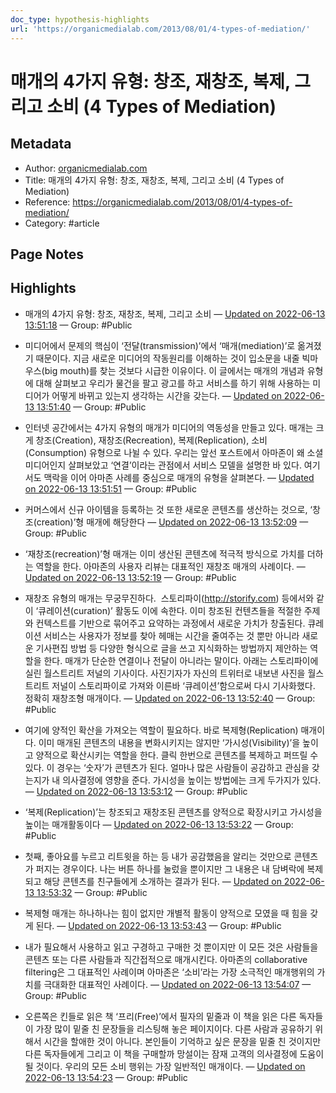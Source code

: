 ```yaml
---
doc_type: hypothesis-highlights
url: 'https://organicmedialab.com/2013/08/01/4-types-of-mediation/'
---
```


# 매개의 4가지 유형: 창조, 재창조, 복제, 그리고 소비 (4 Types of Mediation)

## Metadata
- Author: [organicmedialab.com]()
- Title: 매개의 4가지 유형: 창조, 재창조, 복제, 그리고 소비 (4 Types of Mediation)
- Reference: https://organicmedialab.com/2013/08/01/4-types-of-mediation/
- Category: #article

## Page Notes
## Highlights
- 매개의 4가지 유형: 창조, 재창조, 복제, 그리고 소비 — [Updated on 2022-06-13 13:51:18](https://hyp.is/dsU5burUEeyc448JaGnMmg/organicmedialab.com/2013/08/01/4-types-of-mediation/) — Group: #Public

- 미디어에서 문제의 핵심이 ‘전달(transmission)’에서 ‘매개(mediation)’로 옮겨졌기 때문이다. 지금 새로운 미디어의 작동원리를 이해하는 것이 입소문을 내줄 빅마우스(big mouth)를 찾는 것보다 시급한 이유이다. 이 글에서는 매개의 개념과 유형에 대해 살펴보고 우리가 물건을 팔고 광고를 하고 서비스를 하기 위해 사용하는 미디어가 어떻게 바뀌고 있는지 생각하는 시간을 갖는다. — [Updated on 2022-06-13 13:51:40](https://hyp.is/hAyEkurUEey-G1ei__1XIA/organicmedialab.com/2013/08/01/4-types-of-mediation/) — Group: #Public

- 인터넷 공간에서는 4가지 유형의 매개가 미디어의 역동성을 만들고 있다. 매개는 크게 창조(Creation), 재창조(Recreation), 복제(Replication), 소비(Consumption) 유형으로 나뉠 수 있다. 우리는 앞선 포스트에서 아마존이 왜 소셜 미디어인지 살펴보았고 ‘연결’이라는 관점에서 서비스 모델을 설명한 바 있다. 여기서도 맥락을 이어 아마존 사례를 중심으로 매개의 유형을 살펴본다. — [Updated on 2022-06-13 13:51:51](https://hyp.is/ioEcrOrUEeyNTZMAPQawkg/organicmedialab.com/2013/08/01/4-types-of-mediation/) — Group: #Public

- 커머스에서 신규 아이템을 등록하는 것 또한 새로운 콘텐츠를 생산하는 것으로, ‘창조(creation)’형 매개에 해당한다 — [Updated on 2022-06-13 13:52:09](https://hyp.is/lUoMFurUEeyzl69xoHuxqw/organicmedialab.com/2013/08/01/4-types-of-mediation/) — Group: #Public

- ‘재창조(recreation)’형 매개는 이미 생산된 콘텐츠에 적극적 방식으로 가치를 더하는 역할을 한다. 아마존의 사용자 리뷰는 대표적인 재창조 매개의 사례이다. — [Updated on 2022-06-13 13:52:19](https://hyp.is/mumH0urUEeyy7IvrG6dx8g/organicmedialab.com/2013/08/01/4-types-of-mediation/) — Group: #Public

- 재창조 유형의 매개는 무궁무진하다.  스토리파이(http://storify.com) 등에서와 같이 ‘큐레이션(curation)’ 활동도 이에 속한다. 이미 창조된 컨텐츠들을 적절한 주제와 컨텍스트를 기반으로 묶어주고 요약하는 과정에서 새로운 가치가 창출된다. 큐레이션 서비스는 사용자가 정보를 찾아 헤매는 시간을 줄여주는 것 뿐만 아니라 새로운 기사편집 방법 등 다양한 형식으로 글을 쓰고 지식화하는 방법까지 제안하는 역할을 한다. 매개가 단순한 연결이나 전달이 아니라는 말이다. 아래는 스토리파이에 실린 월스트리트 저널의 기사이다. 사진기자가 자신의 트위터로 내보낸 사진을 월스트리트 저널이 스토리파이로 가져와 이른바 ‘큐레이션’함으로써 다시 기사화했다. 정확히 재창조형 매개이다. — [Updated on 2022-06-13 13:52:40](https://hyp.is/p6gYsurUEey1sDvD9JLM_w/organicmedialab.com/2013/08/01/4-types-of-mediation/) — Group: #Public

- 여기에 양적인 확산을 가져오는 역할이 필요하다. 바로 복제형(Replication) 매개이다. 이미 매개된 콘텐츠의 내용을 변화시키지는 않지만 ‘가시성(Visibility)’을 높이고 양적으로 확산시키는 역할을 한다. 클릭 한번으로 콘텐츠를 복제하고 퍼뜨릴 수 있다. 이 경우는 ‘숫자’가 콘텐츠가 된다. 얼마나 많은 사람들이 공감하고 관심을 갖는지가 내 의사결정에 영향을 준다. 가시성을 높이는 방법에는 크게 두가지가 있다. — [Updated on 2022-06-13 13:53:12](https://hyp.is/uoOzzurUEey9aoeESqbHeQ/organicmedialab.com/2013/08/01/4-types-of-mediation/) — Group: #Public

- ‘복제(Replication)’는 창조되고 재창조된 콘텐츠를 양적으로 확장시키고 가시성을 높이는 매개활동이다 — [Updated on 2022-06-13 13:53:22](https://hyp.is/wK7PSurUEey6HGP6ya5Wjw/organicmedialab.com/2013/08/01/4-types-of-mediation/) — Group: #Public

- 첫째, 좋아요를 누르고 리트윗을 하는 등 내가 공감했음을 알리는 것만으로 콘텐츠가 퍼지는 경우이다. 나는 버튼 하나를 눌렀을 뿐이지만 그 내용은 내 담벼락에 복제되고 해당 콘텐츠를 친구들에게 소개하는 결과가 된다.  — [Updated on 2022-06-13 13:53:32](https://hyp.is/xkQuHurUEeyWdlfQnFXIqQ/organicmedialab.com/2013/08/01/4-types-of-mediation/) — Group: #Public

- 복제형 매개는 하나하나는 힘이 없지만 개별적 활동이 양적으로 모였을 때 힘을 갖게 된다. — [Updated on 2022-06-13 13:53:43](https://hyp.is/zUn7-OrUEeyMVI9b3MdVdA/organicmedialab.com/2013/08/01/4-types-of-mediation/) — Group: #Public

- 내가 필요해서 사용하고 읽고 구경하고 구매한 것 뿐이지만 이 모든 것은 사람들을 콘텐츠 또는 다른 사람들과 직간접적으로 매개시킨다. 아마존의 collaborative filtering은 그 대표적인 사례이며 아마존은 ‘소비’라는 가장 소극적인 매개행위의 가치를 극대화한 대표적인 사례이다. — [Updated on 2022-06-13 13:54:07](https://hyp.is/24_GUurUEeyMVS_8AIDphw/organicmedialab.com/2013/08/01/4-types-of-mediation/) — Group: #Public

- 오른쪽은 킨들로 읽은 책 ‘프리(Free)’에서 필자의 밑줄과 이 책을 읽은 다른 독자들이 가장 많이 밑줄 친 문장들을 리스팅해 놓은 페이지이다. 다른 사람과 공유하기 위해서 시간을 할애한 것이 아니다. 본인들이 기억하고 싶은 문장을 밑줄 친 것이지만 다른 독자들에게 그리고 이 책을 구매할까 망설이는 잠재 고객의 의사결정에 도움이 될 것이다. 우리의 모든 소비 행위는 가장 일반적인 매개이다. — [Updated on 2022-06-13 13:54:23](https://hyp.is/5L-B1urUEeyuRKNTw5SVPg/organicmedialab.com/2013/08/01/4-types-of-mediation/) — Group: #Public



